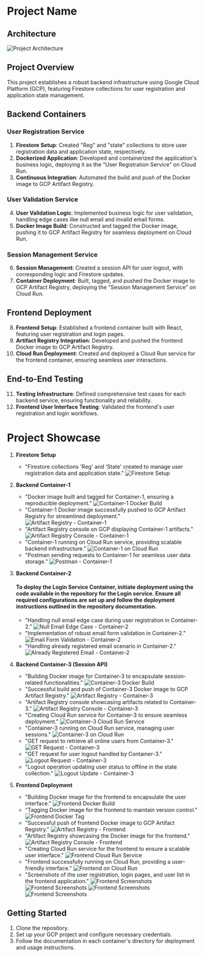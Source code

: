 # Project Name
## Architecture

![Project Architecture](Static/GCP_login.drawio.png)
## Project Overview

This project establishes a robust backend infrastructure using Google Cloud Platform (GCP), featuring Firestore collections for user registration and application state management.

## Backend Containers

### User Registration Service
1. **Firestore Setup**: Created "Reg" and "state" collections to store user registration data and application state, respectively.
2. **Dockerized Application**: Developed and containerized the application's business logic, deploying it as the "User Registration Service" on Cloud Run.
3. **Continuous Integration**: Automated the build and push of the Docker image to GCP Artifact Registry.

### User Validation Service
4. **User Validation Logic**: Implemented business logic for user validation, handling edge cases like null email and invalid email forms.
5. **Docker Image Build**: Constructed and tagged the Docker image, pushing it to GCP Artifact Registry for seamless deployment on Cloud Run.

### Session Management Service
6. **Session Management**: Created a session API for user logout, with corresponding logic and Firestore updates.
7. **Container Deployment**: Built, tagged, and pushed the Docker image to GCP Artifact Registry, deploying the "Session Management Service" on Cloud Run.

## Frontend Deployment

8. **Frontend Setup**: Established a frontend container built with React, featuring user registration and login pages.
9. **Artifact Registry Integration**: Developed and pushed the frontend Docker image to GCP Artifact Registry.
10. **Cloud Run Deployment**: Created and deployed a Cloud Run service for the frontend container, ensuring seamless user interactions.

## End-to-End Testing

11. **Testing Infrastructure**: Defined comprehensive test cases for each backend service, ensuring functionality and reliability.
12. **Frontend User Interface Testing**: Validated the frontend's user registration and login workflows.

# Project Showcase

1. **Firestore Setup**
   - "Firestore collections 'Reg' and 'State' created to manage user registration data and application state."
   ![Firestore Setup](Static/Firestore_Console_image.png)

2. **Backend Container-1**
   - "Docker image built and tagged for Container-1, ensuring a reproducible deployment."
   ![Container-1 Docker Build](Static/image_build_1.png)
   - "Container-1 Docker image successfully pushed to GCP Artifact Registry for streamlined deployment."
   ![Artifact Registry - Container-1](Static/Image_pushed.png)
   - "Artifact Registry console on GCP displaying Container-1 artifacts."
   ![Artifact Registry Console - Container-1](Static/GCR_Console_Image_1.png)
   - "Container-1 running on Cloud Run service, providing scalable backend infrastructure."
   ![Container-1 on Cloud Run](Static/Cloud_Run_console_Container_Running.png)
   - "Postman sending requests to Container-1 for seamless user data storage."
   ![Postman - Container-1](Static/Postman_test_register.png)


3. **Backend Container-2**
   #### To deploy the Login Service Container, initiate deployment using the code available in the repository for the Login service. Ensure all required configurations are set up and follow the deployment instructions outlined in the repository documentation.
   - "Handling null email edge case during user registration in Container-2."
   ![Null Email Edge Case - Container-2](Static/Error_1.png)
   - "Implementation of robust email form validation in Container-2."
   ![Email Form Validation - Container-2](Static/Error_2.png)
   - "Handling already registered email scenario in Container-2."
   ![Already Registered Email - Container-2](Static/Error_3.png)

5. **Backend Container-3 (Session API)**
   - "Building Docker image for Container-3 to encapsulate session-related functionalities."
   ![Container-3 Docker Build](Static/1.png)
   - "Successful build and push of Container-3 Docker image to GCP Artifact Registry."
   ![Artifact Registry - Container-3](Static/3.png)
   - "Artifact Registry console showcasing artifacts related to Container-3."
   ![Artifact Registry Console - Container-3](Static/4.png)
   - "Creating Cloud Run service for Container-3 to ensure seamless deployment."
   ![Container-3 Cloud Run Service](Static/5.png)
   - "Container-3 running on Cloud Run service, managing user sessions."
   ![Container-3 on Cloud Run](Static/6.png)
   - "GET request to retrieve all online users from Container-3."
   ![GET Request - Container-3](Static/7.png)
   - "GET request for user logout handled by Container-3."
   ![Logout Request - Container-3](Static/8.png)
   - "Logout operation updating user status to offline in the state collection."
   ![Logout Update - Container-3](9.png)

6. **Frontend Deployment**
   - "Building Docker image for the frontend to encapsulate the user interface."
   ![Frontend Docker Build](Static/f1.png)
   - "Tagging Docker image for the frontend to maintain version control."
   ![Frontend Docker Tag](Static/f2.png)
   - "Successful push of frontend Docker image to GCP Artifact Registry."
   ![Artifact Registry - Frontend](Static/f3.png)
   - "Artifact Registry showcasing the Docker image for the frontend."
   ![Artifact Registry Console - Frontend](Static/f4.png)
   - "Creating Cloud Run service for the frontend to ensure a scalable user interface."
   ![Frontend Cloud Run Service](Static/f5.png)
   - "Frontend successfully running on Cloud Run, providing a user-friendly interface."
   ![Frontend on Cloud Run](Static/f6.png)
   - "Screenshots of the user registration, login pages, and user list in the frontend application."
   ![Frontend Screenshots](Static/f7.png)
   ![Frontend Screenshots](Static/f8.png)
   ![Frontend Screenshots](Static/f9.png)
   ![Frontend Screenshots](Static/f10.png)


## Getting Started

1. Clone the repository.
2. Set up your GCP project and configure necessary credentials.
3. Follow the documentation in each container's directory for deployment and usage instructions.
